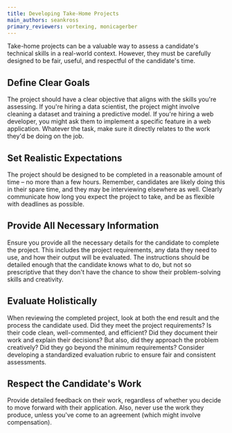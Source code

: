 ```yaml
---
title: Developing Take-Home Projects
main_authors: seankross
primary_reviewers: vortexing, monicagerber
---
```


Take-home projects can be a valuable way to assess a candidate's technical 
skills in a real-world context. However, they must be carefully designed to be 
fair, useful, and respectful of the candidate's time.

## Define Clear Goals

The project should have a clear objective that aligns with the skills you're 
assessing. If you're hiring a data scientist, the project might involve 
cleaning a dataset and training a predictive model. If you're hiring a web 
developer, you might ask them to implement a specific feature in a web 
application. Whatever the task, make sure it directly relates to the work 
they'd be doing on the job.

## Set Realistic Expectations

The project should be designed to be completed in a reasonable amount of time – 
no more than a few hours. Remember, candidates are likely doing this in their 
spare time, and they may be interviewing elsewhere as well. Clearly communicate 
how long you expect the project to take, and be as flexible with deadlines as 
possible.

## Provide All Necessary Information

Ensure you provide all the necessary details for the candidate to complete the 
project. This includes the project requirements, any data they need to use, and 
how their output will be evaluated. The instructions should be detailed enough 
that the candidate knows what to do, but not so prescriptive that they don't 
have the chance to show their problem-solving skills and creativity.

## Evaluate Holistically

When reviewing the completed project, look at both the end result and the 
process the candidate used. Did they meet the project requirements? Is their 
code clean, well-commented, and efficient? Did they document their work and 
explain their decisions? But also, did they approach the problem creatively? 
Did they go beyond the minimum requirements? Consider developing a standardized 
evaluation rubric to ensure fair and consistent assessments.

## Respect the Candidate's Work

Provide detailed feedback on their work, regardless of whether you decide to 
move forward with their application. Also, never use the work they produce,
unless you've come to an agreement (which might involve compensation).